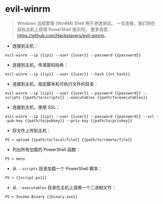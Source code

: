 # evil-winrm

> Windows 远程管理 (WinRM) Shell 用于渗透测试。
> 一旦连接，我们将在目标主机上获得 PowerShell 提示符。
> 更多信息：<https://github.com/Hackplayers/evil-winrm>。

- 连接到主机：

`evil-winrm --ip {{ip}} --user {{user}} --password {{password}}`

- 连接到主机，传递密码哈希：

`evil-winrm --ip {{ip}} --user {{user}} --hash {{nt_hash}}`

- 连接到主机，指定脚本和可执行文件的目录：

`evil-winrm --ip {{ip}} --user {{user}} --password {{password}} --scripts {{path/to/scripts}} --executables {{path/to/executables}}`

- 连接到主机，使用 SSL：

`evil-winrm --ip {{ip}} --user {{user}} --password {{password}} --ssl --pub-key {{path/to/pubkey}} --priv-key {{path/to/privkey}}`

- 将文件上传到主机：

`PS > upload {{path/to/local/file}} {{path/to/remote/file}}`

- 列出所有加载的 PowerShell 函数：

`PS > menu`

- 从 `--scripts` 目录加载一个 PowerShell 脚本：

`PS > {{script.ps1}}`

- 从 `--executables` 目录在主机上调用一个二进制文件：

`PS > Invoke-Binary {{binary.exe}}`